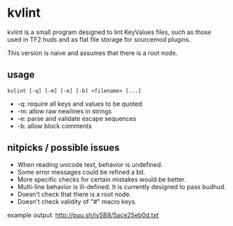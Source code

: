 # kvlint
kvlint is a small program designed to lint KeyValues files, such as those used in TF2 huds and as flat file storage for sourcemod plugins.

This version is naive and assumes that there is a root node.

## usage
    kvlint [-q] [-m] [-e] [-b] <filename> [...]
- -q: require all keys and values to be quoted
- -m: allow raw newlines in strings
- -e: parse and validate escape sequences
- -b: allow block comments

## nitpicks / possible issues
- When reading unicode text, behavior is undefined.
- Some error messages could be refined a bit.
- More specific checks for certain mistakes would be better.
- Multi-line behavior is ill-defined. It is currently designed to pass budhud.
- Doesn't check that there is a root node.
- Doesn't check validity of "#" macro keys.

example output: http://puu.sh/iySB8/5ace25eb0d.txt
